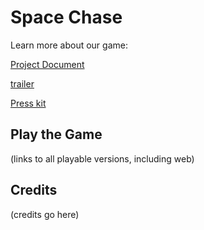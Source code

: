 # Space Chase
Learn more about our game: 

[Project Document](https://github.com/ECS-179-Game-Project/Space-Chase-Game/blob/main/ProjectDocument.md)

[trailer](https://youtu.be/sAVLEPqOCx0)

[Press kit](https://www.notion.so/Space-Chase-156a4264007680478aeacbd30d0a2188)

## Play the Game
(links to all playable versions, including web)

## Credits
(credits go here)
